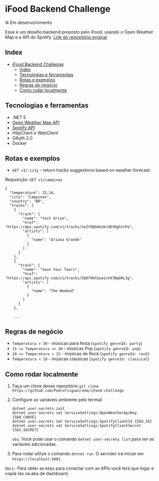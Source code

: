 # iFood Backend Challenge

&#9881; Em desenvolvimento

Esse é um desafio backend proposto pelo iFood, usando o Open Weather Map e a API do Spotify.
[Link do repositório original](https://github.com/ifood/vemproifood-backend)

## Index

- [iFood Backend Challenge](#ifood-backend-challenge)
  - [Index](#index)
  - [Tecnologias e ferramentas](#tecnologias-e-ferramentas)
  - [Rotas e exemplos](#rotas-e-exemplos)
  - [Regras de negócio](#regras-de-negócio)
  - [Como rodar localmente](#como-rodar-localmente)

## Tecnologias e ferramentas

* .NET 5
* [Open Weather Map API](https://openweathermap.org/)
* [Spotify API](https://developer.spotify.com/)
* HttpClient e WebClient
* OAuth 2.0
* Docker

## Rotas e exemplos

* `GET v1/:city` - return tracks suggestions based on weather forecast.

Requisição: `GET v1/campinas`
```
{
  "temperature": 23.16,
  "city": "Campinas",
  "country": "BR",
  "tracks": [
    {
      "track": {
        "name": "test drive",
        "href": "https://api.spotify.com/v1/tracks/3eZYOQO4UzKrUDYDghtnFw",
        "artists": [
          {
            "name": "Ariana Grande"
          }
        ]
      }
    },
    {
      "track": {
        "name": "Save Your Tears",
        "href": "https://api.spotify.com/v1/tracks/5QO79kh1waicV47BqGRL3g",
        "artists": [
          {
            "name": "The Weeknd"
          }
        ]
      }
    },

    ...
```

## Regras de negócio

* `Temperatura > 30` - músicas para festa (`spotify genreId: party`)
* `15 >= Temperatura >= 30` - músicas Pop (`spotify genreId: pop`)
* `10 >= Temperatura > 15` - músicas de Rock (`spotify genreId: rock`)
* `Temperatura < 10` - músicas classicas (`spotify genreId: classical`)

## Como rodar localmente

1. Faça um clone desse repositório
   `git clone https://github.com/Pedrofiigueiredo/iFood-challenge`

2. Configure as variáveis ambiente pelo termial

   `dotnet user-secrets init`  
   `dotnet user-secrets set ServiceSettings:OpenWeatherApiKey {SUA_CHAVE}`  
   `dotnet user-secrets set ServiceSettings:SpotifyClientId {SEU_ID}`
   `dotnet user-secrets set ServiceSettings:SpotifyClientSecret {SEU_SECRET}`
   
   `obs`: Vocẽ pode usar o comando `dotnet user-secrets list` para ver as variáveis adicionadas.

3. Para rodar utilize o comando `dotnet run`. O servidor irá iniciar em `https://localhost:5001`.


`Obs1:` Para obter as keys para conectar com as APIs você terá que logar e copiá-las na aba de dashboard.
